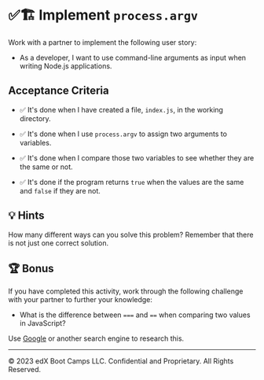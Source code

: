 # ✅🏗️ Implement `process.argv`

Work with a partner to implement the following user story:

* As a developer, I want to use command-line arguments as input when writing Node.js applications.

## Acceptance Criteria

* ✅ It's done when I have created a file, `index.js`, in the working directory.

* ✅ It's done when I use `process.argv` to assign two arguments to variables.

* ✅ It's done when I compare those two variables to see whether they are the same or not.

* ✅ It's done if the program returns `true` when the values are the same and `false` if they are not. 

## 💡 Hints

How many different ways can you solve this problem? Remember that there is not just one correct solution.

## 🏆 Bonus

If you have completed this activity, work through the following challenge with your partner to further your knowledge:

* What is the difference between `===` and `==` when comparing two values in JavaScript?

Use [Google](https://www.google.com) or another search engine to research this.

---

© 2023 edX Boot Camps LLC. Confidential and Proprietary. All Rights Reserved.
